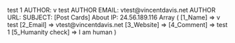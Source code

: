 <html><body><p>test 1
<!--more-->
AUTHOR: v test
AUTHOR EMAIL: vtest@vincentdavis.net
AUTHOR URL: 
SUBJECT: [Post Cards] About
IP: 24.56.189.116
Array
(
    [1_Name] =&gt; v test
    [2_Email] =&gt; vtest@vincentdavis.net
    [3_Website] =&gt; 
    [4_Comment] =&gt; test 1
    [5_Humanity check] =&gt; I am human
)
</p></body></html>